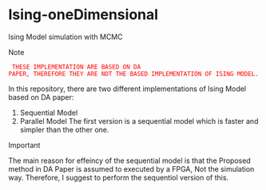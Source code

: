 # Ising-oneDimensional
Ising Model simulation with MCMC

> [!NOTE]
> <code style="color : red"> THESE IMPLEMENTATION ARE BASED ON DA PAPER, THEREFORE THEY ARE NOT THE BASED IMPLEMENTATION OF ISING MODEL. </code> 

In this repository, there are two different implementations of Ising Model based on DA paper:
  1) Sequential Model
  2) Parallel Model
The first version is a sequential model which is faster and simpler than the other one. 

> [!IMPORTANT]
> The main reason for effeincy of the sequential model is that the Proposed method in DA Paper is assumed to executed by a FPGA, Not the simulation way. Therefore, I suggest to perform the sequentiol version of this. 



